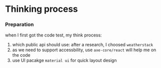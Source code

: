 # Thinking process

### Preparation
when I first got the code test, my think process:
1. which public api should use: after a research, I choosed `weatherstack`
2. as we need to support accessbility, use `axe-core/react` will help me on the code
3. use UI pacakge `material ui` for quick layout design
